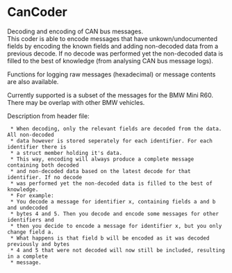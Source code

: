 # CanCoder
Decoding and encoding of CAN bus messages.
\
This coder is able to encode messages that have unkown/undocumented fields by encoding the known fields and adding non-decoded data from a previous decode. If no decode was performed yet the non-decoded data is filled to the best of knowledge (from analysing CAN bus message logs).

Functions for logging raw messages (hexadecimal) or message contents are also available.

Currently supported is a subset of the messages for the BMW Mini R60. There may be overlap with other BMW vehicles.

Description from header file:
```
 * When decoding, only the relevant fields are decoded from the data. All non-decoded
 * data however is stored seperately for each identifier. For each identifier there is
 * a struct member holding it's data.
 * This way, encoding will always produce a complete message containing both decoded
 * and non-decoded data based on the latest decode for that identifier. If no decode
 * was performed yet the non-decoded data is filled to the best of knowledge.
 * For example:
 * You decode a message for identifier x, containing fields a and b and undecoded
 * bytes 4 and 5. Then you decode and encode some messages for other identifiers and
 * then you decide to encode a message for identifier x, but you only change field a.
 * What happens is that field b will be encoded as it was decoded previously and bytes
 * 4 and 5 that were not decoded will now still be included, resulting in a complete
 * message.
```
